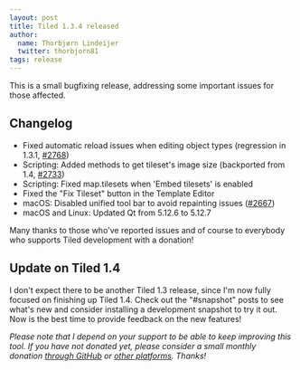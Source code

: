 ```yaml
---
layout: post
title: Tiled 1.3.4 released
author:
  name: Thorbjørn Lindeijer
  twitter: thorbjorn81
tags: release
---
```


This is a small bugfixing release, addressing some important issues for those affected.

Changelog
---------

* Fixed automatic reload issues when editing object types (regression in 1.3.1, [#2768](https://github.com/bjorn/tiled/issues/2768))
* Scripting: Added methods to get tileset's image size (backported from 1.4, [#2733](https://github.com/bjorn/tiled/issues/2733))
* Scripting: Fixed map.tilesets when 'Embed tilesets' is enabled
* Fixed the "Fix Tileset" button in the Template Editor
* macOS: Disabled unified tool bar to avoid repainting issues ([#2667](https://github.com/bjorn/tiled/issues/2667))
* macOS and Linux: Updated Qt from 5.12.6 to 5.12.7

Many thanks to those who've reported issues and of course to everybody who supports Tiled development with a donation!

Update on Tiled 1.4
-------------------

I don't expect there to be another Tiled 1.3 release, since I'm now fully focused on finishing up Tiled 1.4. Check out the "#snapshot" posts to see what's new and consider installing a development snapshot to try it out. Now is the best time to provide feedback on the new features!

_Please note that I depend on your support to be able to keep improving this tool. If you have not donated yet, please consider a small monthly donation [through GitHub](https://github.com/sponsors/bjorn) or [other platforms](https://www.mapeditor.org/donate). Thanks!_
